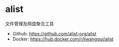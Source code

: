 # alist

文件管理及网盘聚合工具

- Github: https://github.com/alist-org/alist
- Docker: https://hub.docker.com/r/liwanggui/alist
